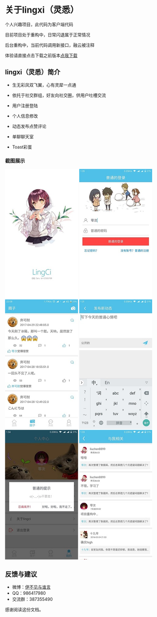 # 关于lingxi（灵悉）

个人兴趣项目，此代码为客户端代码  

目前项目处于重构中，日常闪退属于正常情况  

后台重构中，当前代码调用新接口，融云被注释  

体验请直接点击下载之前版本[点我下载](https://fir.im/lingci)  

## lingxi（灵悉）简介

- 生无彩凤双飞翼，心有灵犀一点通

- 依托于社交群组，好友向社交圈，供用户吐槽交流

- 用户注册登陆

- 个人信息修改

- 动态发布点赞评论

- 单聊聊天室

- Toast彩蛋


### 截图展示
![欢迎页](screenshot/Screenshot_welcome_com.lingci.jpg)
![登录页](screenshot/Screenshot_login_com.lingci.jpg)
![动态页](screenshot/Screenshot_moods_com.lingci.jpg)
![发布页](screenshot/Screenshot_publish_com.lingci.jpg)
![我的页](screenshot/Screenshot_mine_com.lingci.jpg)
![与我相关页](screenshot/Screenshot_relevant_com.lingci.jpg)

## 反馈与建议
- 微博：[伊不见与谁言](http://weibo.com/374845241)
- QQ：986417980
- 交流群：387355490

感谢阅读这份文档。
